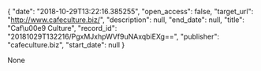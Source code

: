 {
  "date": "2018-10-29T13:22:16.385255", 
  "open_access": false, 
  "target_url": "http://www.cafeculture.biz/", 
  "description": null, 
  "end_date": null, 
  "title": "Caf\u00e9 Culture", 
  "record_id": "20181029T132216/PgxMJxhpWVf9uNAxqbiEXg==", 
  "publisher": "cafeculture.biz", 
  "start_date": null
}

None